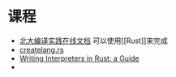 
# 课程
- [北大编译实践在线文档](https://pku-minic.github.io/online-doc/) 可以使用[[Rust]]来完成
- [createlang.rs](https://createlang.rs/ "https://createlang.rs")
-  [Writing Interpreters in Rust: a Guide](https://rust-hosted-langs.github.io/book/introduction.html#writing-interpreters-in-rust-a-guide)
- 